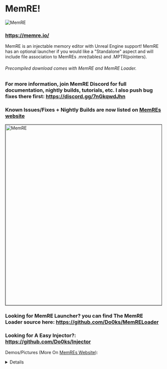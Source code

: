 # MemRE!
![MemRE](https://github.com/user-attachments/assets/d0f206b1-9e23-4e03-97e3-ac6842176cbe)
### https://memre.io/

MemRE is an injectable memory editor with Unreal Engine support! MemRE has an optional launcher if you would like a "Standalone" aspect and will include file association to MemREs .mre(tables) and .MPTR(pointers).  
###### Precompiled download comes with MemRE and MemRE Loader.
### For more information, join MemRE Discord for full documentation, nightly builds, tutorials, etc. I also push bug fixes there first: https://discord.gg/7nGkqwdJhn

### Known Issues/Fixes + Nightly Builds are now listed on [MemREs website](https://memre.io/)   

<a href="http://www.youtube.com/watch?feature=player_embedded&v=ohHAiqsSopQ
" target="_blank"><img src="http://img.youtube.com/vi/ohHAiqsSopQ/0.jpg" 
alt="MemRE" width="640" height="580" border="1" /></a>

### Looking for MemRE Launcher? you can find The MemRE Loader source here: https://github.com/Do0ks/MemRELoader
### Looking for A Easy Injector?: https://github.com/Do0ks/Injector

Demos/Pictures (More On [MemREs Website](https://memre.io/)):
<Details>
  
https://youtu.be/ohHAiqsSopQ
![Picture 13](https://github.com/user-attachments/assets/e72e89bc-e2f9-485e-9be0-a84a59270554)
![Picture 11](https://github.com/user-attachments/assets/5e4d8a8e-ba4e-4b12-9484-b68a56918317)
![Picture 3](https://github.com/user-attachments/assets/7def5324-469b-4184-a2bd-7be7e901d249)

</Details>
